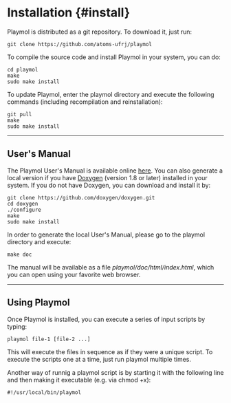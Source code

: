 Installation      {#install}
============

Playmol is distributed as a git repository. To download it, just run:

    git clone https://github.com/atoms-ufrj/playmol

To compile the source code and install Playmol in your system, you can do:

    cd playmol
    make
    sudo make install

To update Playmol, enter the playmol directory and execute the following commands (including recompilation and reinstallation):

    git pull
    make
    sudo make install

--------------------------------------------------------------------------------

User's Manual
-------------

The Playmol User's Manual is available online [here](http://atoms.peq.coppe.ufrj.br/playmol). You can also generate a local version if you have [Doxygen](http://www.doxygen.org) (version 1.8 or later) installed in your system. If you do not have Doxygen, you can download and install it by:

    git clone https://github.com/doxygen/doxygen.git
    cd doxygen
    ./configure
    make
    sudo make install

In order to generate the local User's Manual, please go to the playmol directory and execute:

    make doc

The manual will be available as a file _playmol/doc/html/index.html_, which you can open using your favorite web browser.

--------------------------------------------------------------------------------

Using Playmol
-------------

Once Playmol is installed, you can execute a series of input scripts by typing:

    playmol file-1 [file-2 ...]

This will execute the files in sequence as if they were a unique script. To execute the scripts one at a time, just run playmol multiple times.

Another way of runnig a playmol script is by starting it with the following line and then making it executable (e.g. via chmod +x):

    #!/usr/local/bin/playmol


